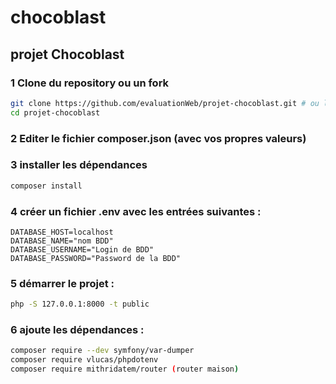 # chocoblast
## projet Chocoblast
### 1 Clone du repository ou un fork
```bash
git clone https://github.com/evaluationWeb/projet-chocoblast.git # ou le votre si fork
cd projet-chocoblast
```
### 2 Editer le fichier composer.json (avec vos propres valeurs)
### 3 installer les dépendances
```bash
composer install
```
### 4 créer un fichier .env avec les entrées suivantes :
```env
DATABASE_HOST=localhost
DATABASE_NAME="nom BDD"
DATABASE_USERNAME="Login de BDD" 
DATABASE_PASSWORD="Password de la BDD"
```
### 5 démarrer le projet :
```bash
php -S 127.0.0.1:8000 -t public
```

### 6 ajoute les dépendances :
```bash
composer require --dev symfony/var-dumper
composer require vlucas/phpdotenv
composer require mithridatem/router (router maison)
```